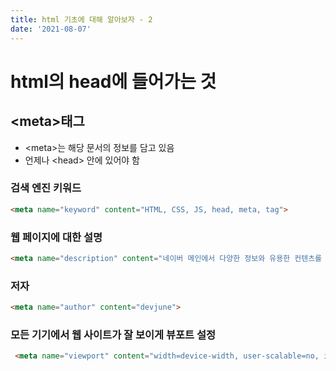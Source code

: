 ```yaml
---
title: html 기초에 대해 알아보자 - 2
date: '2021-08-07'
---
```


# html의 head에 들어가는 것

## \<meta>태그

- \<meta>는 해당 문서의 정보를 담고 있음  
- 언제나 \<head> 안에 있어야 함

### 검색 엔진 키워드
```html
<meta name="keyword" content="HTML, CSS, JS, head, meta, tag">
```

### 웹 페이지에 대한 설명
```html
<meta name="description" content="네이버 메인에서 다양한 정보와 유용한 컨텐츠를 만나 보세요">
```

### 저자
```html
<meta name="author" content="devjune">
```

### 모든 기기에서 웹 사이트가 잘 보이게 뷰포트 설정
```html
 <meta name="viewport" content="width=device-width, user-scalable=no, initial-scale=1.0, maximum-scale=1.0, minimum-scale=1.0">
```
